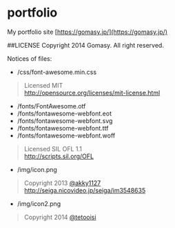 portfolio
=========

My portfolio site
[https://gomasy.jp/](https://gomasy.jp/)

##LICENSE
Copyright 2014 Gomasy. All right reserved.

Notices of files:
* /css/font-awesome.min.css

> Licensed MIT  
> http://opensource.org/licenses/mit-license.html

* /fonts/FontAwesome.otf
* /fonts/fontawesome-webfont.eot
* /fonts/fontawesome-webfont.svg
* /fonts/fontawesome-webfont.ttf
* /fonts/fontawesome-webfont.woff

> Licensed SIL OFL 1.1  
> http://scripts.sil.org/OFL

* /img/icon.png

> Copyright 2013 [@akky1127](https://twitter.com/akky1127)  
http://seiga.nicovideo.jp/seiga/im3548635

* /img/icon2.png

> Copyright 2014 [@tetooisi](https://twitter.com/tetooisi)
